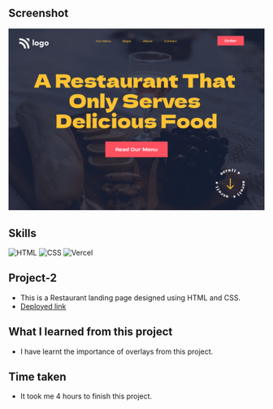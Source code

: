 ## Screenshot
![Project screenshot](./2.png)

## Skills
![HTML](https://img.shields.io/badge/HTML5-E34F26?style=for-the-badge&logo=html5&logoColor=white) 
![CSS](https://img.shields.io/badge/CSS3-1572B6?style=for-the-badge&logo=css3&logoColor=white)
![Vercel](https://img.shields.io/badge/Vercel-000000?style=for-the-badge&logo=vercel&logoColor=white) 

## Project-2
- This is a Restaurant landing page designed using HTML and CSS.
- [Deployed link](https://robin-project-2.vercel.app/)

## What I learned from this project
- I have learnt the importance of overlays from this project.

## Time taken
- It took me 4 hours to finish this project.
